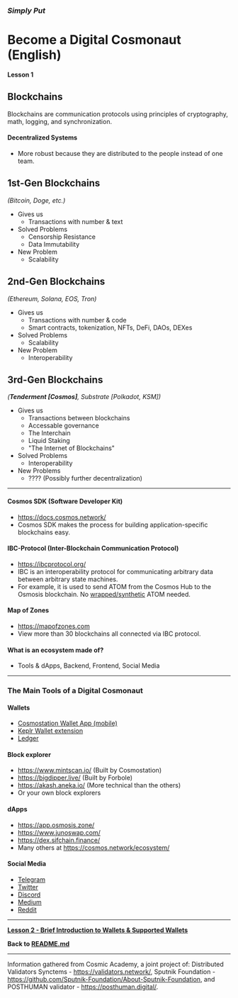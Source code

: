 ### **_Simply Put_**

# **Become a Digital Cosmonaut (English)**

**Lesson 1**

## Blockchains

Blockchains are communication protocols using principles of cryptography, math, logging, and synchronization.

#### Decentralized Systems

-   More robust because they are distributed to the people instead of one team.

## 1st-Gen Blockchains

_(Bitcoin, Doge, etc.)_

-   Gives us
    -   Transactions with number & text
-   Solved Problems
    -   Censorship Resistance
    -   Data Immutability
-   New Problem
    -   Scalability

## 2nd-Gen Blockchains

_(Ethereum, Solana, EOS, Tron)_

-   Gives us
    -   Transactions with number & code
    -   Smart contracts, tokenization, NFTs, DeFi, DAOs, DEXes
-   Solved Problems
    -   Scalability
-   New Problem
    -   Interoperability

## 3rd-Gen Blockchains

_(**Tenderment [Cosmos]**, Substrate [Polkadot, KSM])_

-   Gives us
    -   Transactions between blockchains
    -   Accessable governance
    -   The Interchain
    -   Liquid Staking
    -   "The Internet of Blockchains"
-   Solved Problems
    -   Interoperability
-   New Problems
    -   ???? (Possibly further decentralization)

* * *

#### Cosmos SDK (Software Developer Kit)

-   <https://docs.cosmos.network/>
-   Cosmos SDK makes the process for building application-specific blockchains easy.  

#### IBC-Protocol (Inter-Blockchain Communication Protocol)

-   <https://ibcprotocol.org/>
-   IBC is an interoperability protocol for communicating arbitrary data between arbitrary state machines.
-   For example, it is used to send ATOM from the Cosmos Hub to the Osmosis blockchain. No [wrapped/synthetic](https://coinmarketcap.com/alexandria/article/what-is-wrapped-bitcoin) ATOM needed.

#### Map of Zones

-   <https://mapofzones.com>
-   View more than 30 blockchains all connected via IBC protocol.

#### What is an ecosystem made of?

-   Tools & dApps, Backend, Frontend, Social Media

* * *

### **The Main Tools of a Digital Cosmonaut**

#### Wallets

-   [Cosmostation Wallet App (mobile)](https://www.cosmostation.io/)
-   [Keplr Wallet extension](https://chrome.google.com/webstore/detail/keplr/dmkamcknogkgcdfhhbddcghachkejeap)
-   [Ledger](https://www.ledger.com/)

#### Block explorer

-   <https://www.mintscan.io/> (Built by Cosmostation)
-   <https://bigdipper.live/> (Built by Forbole)
-   <https://akash.aneka.io/> (More technical than the others)
-   Or your own block explorers

#### dApps

-   <https://app.osmosis.zone/>
-   <https://www.junoswap.com/>
-   <https://dex.sifchain.finance/>
-   Many others at <https://cosmos.network/ecosystem/>

#### Social Media

-   [Telegram](https://telegram.org/)
-   [Twitter](https://twitter.com/)
-   [Discord](https://discord.com/)
-   [Medium](https://medium.com/)
-   [Reddit](https://reddit.com/)

* * *

**[Lesson 2 - Brief Introduction to Wallets & Supported Wallets](lesson_2.md)**

**Back to [README.md](README.md)**  

* * *

Information gathered from Cosmic Academy, a joint project of:
Distributed Validators Synctems - <https://validators.network/>,
Sputnik Foundation - <https://github.com/Sputnik-Foundation/About-Sputnik-Foundation>, and
POSTHUMAN validator - <https://posthuman.digital/>.
